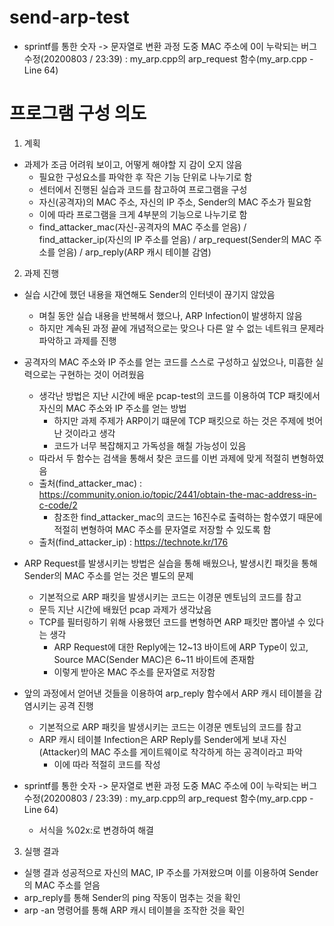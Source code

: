 # send-arp-test

* sprintf를 통한 숫자 -> 문자열로 변환 과정 도중 
MAC 주소에 0이 누락되는 버그 수정(20200803 / 23:39) : my_arp.cpp의 arp_request 함수(my_arp.cpp - Line 64)


프로그램 구성 의도
=====


1. 계획
* 과제가 조금 어려워 보이고, 어떻게 해야할 지 감이 오지 않음
  - 필요한 구성요소를 파악한 후 작은 기능 단위로 나누기로 함
  - 센터에서 진행된 실습과 코드를 참고하여 프로그램을 구성
  - 자신(공격자)의 MAC 주소, 자신의 IP 주소, Sender의 MAC 주소가 필요함
  - 이에 따라 프로그램을 크게 4부분의 기능으로 나누기로 함
  - find_attacker_mac(자신-공격자의 MAC 주소를 얻음) / find_attacker_ip(자신의 IP 주소를 얻음) / arp_request(Sender의 MAC 주소를 얻음) / arp_reply(ARP 캐시 테이블 감염)
  
2. 과제 진행
* 실습 시간에 했던 내용을 재연해도 Sender의 인터넷이 끊기지 않았음
  - 며칠 동안 실습 내용을 반복해서 했으나, ARP Infection이 발생하지 않음
  - 하지만 계속된 과정 끝에 개념적으로는 맞으나 다른 알 수 없는 네트워크 문제라 파악하고 과제를 진행
  
* 공격자의 MAC 주소와 IP 주소를 얻는 코드를 스스로 구성하고 싶었으나, 미흡한 실력으로는 구현하는 것이 어려웠음
  - 생각난 방법은 지난 시간에 배운 pcap-test의 코드를 이용하여 TCP 패킷에서 자신의 MAC 주소와 IP 주소를 얻는 방법
    - 하지만 과제 주제가 ARP이기 떄문에 TCP 패킷으로 하는 것은 주제에 벗어난 것이라고 생각
    - 코드가 너무 복잡해지고 가독성을 해칠 가능성이 있음
  - 따라서 두 함수는 검색을 통해서 찾은 코드를 이번 과제에 맞게 적절히 변형하였음
  - 출처(find_attacker_mac) : https://community.onion.io/topic/2441/obtain-the-mac-address-in-c-code/2
    - 참조한 find_attacker_mac의 코드는 16진수로 출력하는 함수였기 때문에 적절히 변형하여 MAC 주소를 문자열로 저장할 수 있도록 함
  - 출처(find_attacker_ip)  : https://technote.kr/176 
   
* ARP Request를 발생시키는 방법은 실습을 통해 배웠으나, 발생시킨 패킷을 통해 Sender의 MAC 주소를 얻는 것은 별도의 문제
  - 기본적으로 ARP 패킷을 발생시키는 코드는 이경문 멘토님의 코드를 참고
  - 문득 지난 시간에 배웠던 pcap 과제가 생각났음
  - TCP를 필터링하기 위해 사용했던 코드를 변형하면 ARP 패킷만 뽑아낼 수 있다는 생각
    - ARP Request에 대한 Reply에는 12~13 바이트에 ARP Type이 있고, Source MAC(Sender MAC)은 6~11 바이트에 존재함
    - 이렇게 받아온 MAC 주소를 문자열로 저장함

* 앞의 과정에서 얻어낸 것들을 이용하여 arp_reply 함수에서 ARP 캐시 테이블을 감염시키는 공격 진행
  - 기본적으로 ARP 패킷을 발생시키는 코드는 이경문 멘토님의 코드를 참고
  - ARP 캐시 테이블 Infection은 ARP Reply를 Sender에게 보내 자신(Attacker)의 MAC 주소를 게이트웨이로 착각하게 하는 공격이라고 파악
    - 이에 따라 적절히 코드를 작성
    
* sprintf를 통한 숫자 -> 문자열로 변환 과정 도중 MAC 주소에 0이 누락되는 버그 수정(20200803 / 23:39) : my_arp.cpp의 arp_request 함수(my_arp.cpp - Line 64)
  - 서식을 %02x:로 변경하여 해결
    
3. 실행 결과
  - 실행 결과 성공적으로 자신의 MAC, IP 주소를 가져왔으며 이를 이용하여 Sender의 MAC 주소를 얻음
  - arp_reply를 통해 Sender의 ping 작동이 멈추는 것을 확인
  - arp -an 명령어를 통해 ARP 캐시 테이블을 조작한 것을 확인
